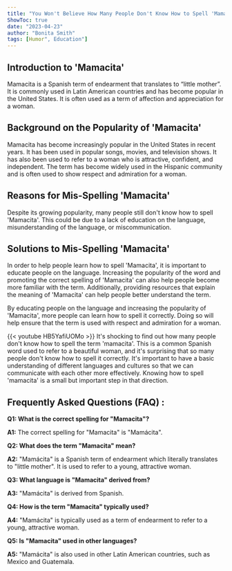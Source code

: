```yaml
---
title: "You Won't Believe How Many People Don't Know How to Spell 'Mamacita'!"
ShowToc: true 
date: "2023-04-23"
author: "Bonita Smith" 
tags: [Humor", Education"]
---
```

## Introduction to 'Mamacita'

Mamacita is a Spanish term of endearment that translates to “little mother”. It is commonly used in Latin American countries and has become popular in the United States. It is often used as a term of affection and appreciation for a woman.

## Background on the Popularity of 'Mamacita'

Mamacita has become increasingly popular in the United States in recent years. It has been used in popular songs, movies, and television shows. It has also been used to refer to a woman who is attractive, confident, and independent. The term has become widely used in the Hispanic community and is often used to show respect and admiration for a woman.

## Reasons for Mis-Spelling 'Mamacita'

Despite its growing popularity, many people still don't know how to spell 'Mamacita'. This could be due to a lack of education on the language, misunderstanding of the language, or miscommunication. 

## Solutions to Mis-Spelling 'Mamacita'

In order to help people learn how to spell 'Mamacita', it is important to educate people on the language. Increasing the popularity of the word and promoting the correct spelling of 'Mamacita' can also help people become more familiar with the term. Additionally, providing resources that explain the meaning of 'Mamacita' can help people better understand the term. 

By educating people on the language and increasing the popularity of 'Mamacita', more people can learn how to spell it correctly. Doing so will help ensure that the term is used with respect and admiration for a woman.

{{< youtube HB5YafiUOMo >}} 
It's shocking to find out how many people don't know how to spell the term 'mamacita'. This is a common Spanish word used to refer to a beautiful woman, and it's surprising that so many people don't know how to spell it correctly. It's important to have a basic understanding of different languages and cultures so that we can communicate with each other more effectively. Knowing how to spell 'mamacita' is a small but important step in that direction.

## Frequently Asked Questions (FAQ) :
**Q1: What is the correct spelling for "Mamacita"?**

**A1:** The correct spelling for "Mamacita" is "Mamácita".

**Q2: What does the term "Mamacita" mean?**

**A2:** "Mamácita" is a Spanish term of endearment which literally translates to "little mother". It is used to refer to a young, attractive woman.

**Q3: What language is "Mamacita" derived from?**

**A3:** "Mamácita" is derived from Spanish.

**Q4: How is the term "Mamacita" typically used?**

**A4:** "Mamácita" is typically used as a term of endearment to refer to a young, attractive woman.

**Q5: Is "Mamacita" used in other languages?**

**A5:** "Mamácita" is also used in other Latin American countries, such as Mexico and Guatemala.





